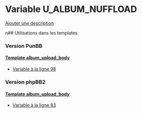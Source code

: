 # Variable U_ALBUM_NUFFLOAD
[Ajouter une description](https://fa-tvars.appspot.com/U_ALBUM_NUFFLOAD)

n## Utilisations dans les templates

### Version PunBB

#### [Template album_upload_body](punbb/album_upload_body.md)
* [Variable à la ligne 98](../punbb/album_upload_body.tpl#L98)

### Version phpBB2

#### [Template album_upload_body](subsilver/album_upload_body.md)
* [Variable à la ligne 83](../subsilver/album_upload_body.tpl#L83)